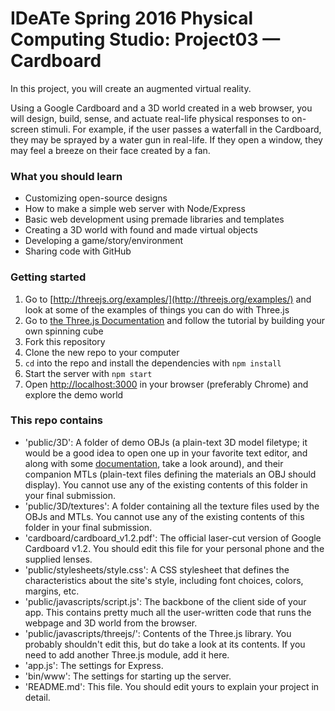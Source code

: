 # IDeATe Spring 2016 Physical Computing Studio: Project03 — Cardboard

In this project, you will create an augmented virtual reality. 

Using a Google Cardboard and a 3D world created in a web browser, you will design, build, sense, and actuate real-life physical responses to on-screen stimuli. For example, if the user passes a waterfall in the Cardboard, they may be sprayed by a water gun in real-life. If they open a window, they may feel a breeze on their face created by a fan.

### What you should learn
* Customizing open-source designs
* How to make a simple web server with Node/Express
* Basic web development using premade libraries and templates
* Creating a 3D world with found and made virtual objects
* Developing a game/story/environment
* Sharing code with GitHub

### Getting started
1. Go to [http://threejs.org/examples/](http://threejs.org/examples/) and look at some of the examples of things you can do with Three.js
1. Go to [the Three.js Documentation](http://threejs.org/docs/index.html#Manual/Introduction/Creating_a_scene) and follow the tutorial by building your own spinning cube
1. Fork this repository
1. Clone the new repo to your computer
1. `cd` into the repo and install the dependencies with `npm install`
1. Start the server with `npm start`
1. Open [http://localhost:3000](http://localhost:3000) in your browser (preferably Chrome) and explore the demo world

### This repo contains
* 'public/3D': A folder of demo OBJs (a plain-text 3D model filetype; it would be a good idea to open one up in your favorite text editor, and along with some [documentation](https://en.wikipedia.org/wiki/Wavefront_.obj_file), take a look around), and their companion MTLs (plain-text files defining the materials an OBJ should display). You cannot use any of the existing contents of this folder in your final submission.
* 'public/3D/textures': A folder containing all the texture files used by the OBJs and MTLs. You cannot use any of the existing contents of this folder in your final submission.
* 'cardboard/cardboard_v1.2.pdf': The official laser-cut version of Google Cardboard v1.2. You should edit this file for your personal phone and the supplied lenses.
* 'public/stylesheets/style.css': A CSS stylesheet that defines the characteristics about the site's style, including font choices, colors, margins, etc.
* 'public/javascripts/script.js': The backbone of the client side of your app. This contains pretty much all the user-written code that runs the webpage and 3D world from the browser.
* 'public/javascripts/threejs/': Contents of the Three.js library. You probably shouldn't edit this, but do take a look at its contents. If you need to add another Three.js module, add it here.
* 'app.js': The settings for Express.
* 'bin/www': The settings for starting up the server.
* 'README.md': This file. You should edit yours to explain your project in detail.
